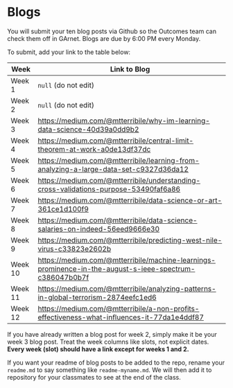 # Blogs

You will submit your ten blog posts via Github so the Outcomes team can check them off in GArnet. Blogs are due by 6:00 PM every Monday.

To submit, add your link to the table below:

| Week          | Link to Blog 				 	|
| ------------- | ------------------------------|
| Week 1        | `null` (do not edit)			|
| Week 2        | `null` (do not edit)			|
| Week 3        | https://medium.com/@mtterribile/why-im-learning-data-science-40d39a0dd9b2     				|
| Week 4        |https://medium.com/@mtterribile/central-limit-theorem-at-work-a0de13df37dc   				|
| Week 5        |https://medium.com/@mtterribile/learning-from-analyzing-a-large-data-set-c9327d36da12   				|
| Week 6        | https://medium.com/@mtterribile/understanding-cross-validations-purpose-53490faf6a86				|
| Week 7        | https://medium.com/@mtterribile/data-science-or-art-361ce1d100f9					|
| Week 8        | https://medium.com/@mtterribile/data-science-salaries-on-indeed-56eed9666e30						|
| Week 9        | https://medium.com/@mtterribile/predicting-west-nile-virus-c33823e2602b					|
| Week 10       | https://medium.com/@mtterribile/machine-learnings-prominence-in-the-august-s-ieee-spectrum-c386047b0b7f			|
| Week 11       |https://medium.com/@mtterribile/analyzing-patterns-in-global-terrorism-2874eefc1ed6|
| Week 12       | https://medium.com/@mtterribile/a-non-profits-effectiveness-what-influences-it-77da1e4ddf87	|

If you have already written a blog post for week 2, simply make it be your week 3 blog post. Treat the week columns like slots, not explicit dates. **Every week (slot) should have a link except for weeks 1 and 2.**

If you want your readme of blog posts to be added to the repo, rename your `readme.md` to say something like `readme-myname.md`. We will then add it to repository for your classmates to see at the end of the class.
